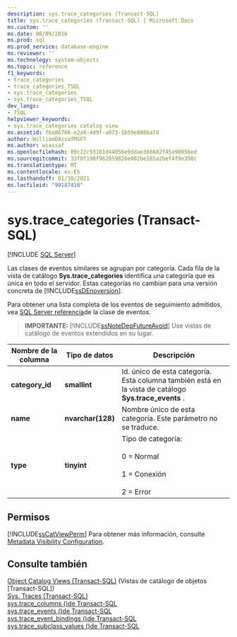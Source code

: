 ```yaml
---
description: sys.trace_categories (Transact-SQL)
title: sys.trace_categories (Transact-SQL) | Microsoft Docs
ms.custom: ''
ms.date: 08/09/2016
ms.prod: sql
ms.prod_service: database-engine
ms.reviewer: ''
ms.technology: system-objects
ms.topic: reference
f1_keywords:
- trace_categories
- trace_categories_TSQL
- sys.trace_categories
- sys.trace_categories_TSQL
dev_langs:
- TSQL
helpviewer_keywords:
- sys.trace_categories catalog view
ms.assetid: f6a86766-e2a9-4d9f-a073-1b59e888ba7d
author: WilliamDAssafMSFT
ms.author: wiassaf
ms.openlocfilehash: 89c22c93101d44056e9ddae366602f45a90056ed
ms.sourcegitcommit: 33f0f190f962059826e002be165a2bef4f9e350c
ms.translationtype: MT
ms.contentlocale: es-ES
ms.lasthandoff: 01/30/2021
ms.locfileid: "99187410"
---
```

# <a name="systrace_categories-transact-sql"></a>sys.trace_categories (Transact-SQL)
[!INCLUDE [SQL Server](../../includes/applies-to-version/sqlserver.md)]

  Las clases de eventos similares se agrupan por categoría. Cada fila de la vista de catálogo **Sys.trace_categories** identifica una categoría que es única en todo el servidor. Estas categorías no cambian para una versión concreta de [!INCLUDE[ssDEnoversion](../../includes/ssdenoversion-md.md)].  
  
 Para obtener una lista completa de los eventos de seguimiento admitidos, vea [SQL Server referencia](../../relational-databases/event-classes/sql-server-event-class-reference.md)de la clase de eventos.  
  
> **IMPORTANTE:** [!INCLUDE[ssNoteDepFutureAvoid](../../includes/ssnotedepfutureavoid-md.md)] Use vistas de catálogo de eventos extendidos en su lugar.  
  
|Nombre de la columna|Tipo de datos|Descripción|  
|-----------------|---------------|-----------------|  
|**category_id**|**smallint**|Id. único de esta categoría. Esta columna también está en la vista de catálogo **Sys.trace_events** .|  
|**name**|**nvarchar(128)**|Nombre único de esta categoría. Este parámetro no se traduce.|  
|**type**|**tinyint**|Tipo de categoría:<br /><br /> 0 = Normal<br /><br /> 1 = Conexión<br /><br /> 2 = Error|  
  
## <a name="permissions"></a>Permisos  
 [!INCLUDE[ssCatViewPerm](../../includes/sscatviewperm-md.md)] Para obtener más información, consulte [Metadata Visibility Configuration](../../relational-databases/security/metadata-visibility-configuration.md).  
  
## <a name="see-also"></a>Consulte también  
 [Object Catalog Views &#40;Transact-SQL&#41;](../../relational-databases/system-catalog-views/object-catalog-views-transact-sql.md)  (Vistas de catálogo de objetos [Transact-SQL])  
 [Sys. Traces &#40;Transact-SQL&#41;](../../relational-databases/system-catalog-views/sys-traces-transact-sql.md)   
 [sys.trace_columns &#40;&#41;de Transact-SQL ](../../relational-databases/system-catalog-views/sys-trace-columns-transact-sql.md)   
 [sys.trace_events &#40;&#41;de Transact-SQL ](../../relational-databases/system-catalog-views/sys-trace-events-transact-sql.md)   
 [sys.trace_event_bindings &#40;&#41;de Transact-SQL ](../../relational-databases/system-catalog-views/sys-trace-event-bindings-transact-sql.md)   
 [sys.trace_subclass_values &#40;&#41;de Transact-SQL ](../../relational-databases/system-catalog-views/sys-trace-subclass-values-transact-sql.md)  
  
  

